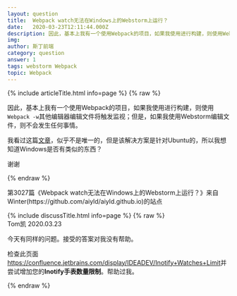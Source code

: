 ```yaml
---
layout: question
title:  Webpack watch无法在Windows上的Webstorm上运行？
date:   2020-03-23T12:11:44.000Z
description: 因此，基本上我有一个使用Webpack的项目，如果我使用进行构建，则使用Webpack -w其他编辑器编辑文件将触发监视；但是，如果我使用Webstorm...
img: 
author: 斯丁前端
category: question
answer: 1
tags: webstorm Webpack
topic: Webpack
---
```

<div class="article-root">
  <div class="article">
    {% include articleTitle.html info=page %}
    {% raw %}
    <div class="article-content"><p><font style="vertical-align: inherit;"><font style="vertical-align: inherit;">因此，基本上我有一个使用Webpack的项目，如果我使用进行构建，则使用</font></font><code>Webpack -w</code><font style="vertical-align: inherit;"><font style="vertical-align: inherit;">其他编辑器编辑文件将触发监视；</font><font style="vertical-align: inherit;">但是，如果我使用Webstorm编辑文件，则不会发生任何事情。</font></font></p>

<p><font style="vertical-align: inherit;"><font style="vertical-align: inherit;">我看过这篇</font></font><a href="https://devnet.jetbrains.com/thread/466233;jsessionid=4E17E9ABA28D55378CDB8A43F53A8511"><font style="vertical-align: inherit;"><font style="vertical-align: inherit;">文章</font></font></a><font style="vertical-align: inherit;"><font style="vertical-align: inherit;">，似乎不是唯一的，但是该解决方案是针对Ubuntu的，所以我想知道Windows是否有类似的东西？</font></font></p>

<p><font style="vertical-align: inherit;"><font style="vertical-align: inherit;">谢谢</font></font></p></div>
    {% endraw %}
  </div>
  <p class="winter_mark">第3027篇《Webpack watch无法在Windows上的Webstorm上运行？》来自Winter(https://github.com/aiyld/aiyld.github.io)的站点</p>
  <div class="discuss-wrapper">
    {% include discussTitle.html info=page %}
    {% raw %}
    <div class="discuss-item">
        <div class="discuss-parent">
          <div class="discuss-meta">
            <span class="discuss-user">Tom凯</span>
            <span class="discuss-time">2020.03.23</span>
          </div>
          <div class="discuss-comment"><p><font style="vertical-align: inherit;"><font style="vertical-align: inherit;">今天有同样的问题。</font><font style="vertical-align: inherit;">接受的答案对我没有帮助。</font></font></p>

<p><font style="vertical-align: inherit;"><font style="vertical-align: inherit;">检查此页面</font></font><a href="https://confluence.jetbrains.com/display/IDEADEV/Inotify+Watches+Limit" rel="nofollow noreferrer"><font style="vertical-align: inherit;"><font style="vertical-align: inherit;">https://confluence.jetbrains.com/display/IDEADEV/Inotify+Watches+Limit</font></font></a><font style="vertical-align: inherit;"><font style="vertical-align: inherit;">并尝试增加您的</font></font><strong><font style="vertical-align: inherit;"><font style="vertical-align: inherit;">Inotify手表数量限制</font></font></strong><font style="vertical-align: inherit;"><font style="vertical-align: inherit;">。</font><font style="vertical-align: inherit;">帮助过我。</font></font></p></div>
        </div></div>
    {% endraw %}
  </div>
<div>
